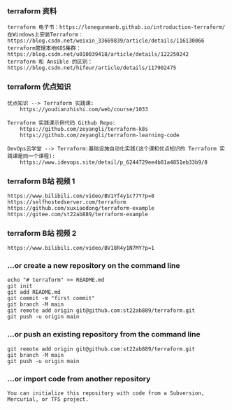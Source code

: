 ### terraform 资料 ###
```
terraform 电子书：https://lonegunmanb.github.io/introduction-terraform/
在Windows上安装Terraform：https://blog.csdn.net/weixin_33669839/article/details/116130066
terraform管理本地K8S集群：https://blog.csdn.net/u010039418/article/details/122250242
terraform 和 Ansible 的区别：https://blog.csdn.net/hifour/article/details/117902475
```

### terraform 优点知识 ###
```
优点知识 --> Terraform 实践课: 
    https://youdianzhishi.com/web/course/1033

Terraform 实践课示例代码 Github Repo: 
    https://github.com/zeyangli/terraform-k8s
    https://github.com/zeyangli/terraform-learning-code

DevOps云学堂 --> Terraform:基础设施自动化实践(这个课和优点知识的 Terraform 实践课是同一个课程):
    https://www.idevops.site/detail/p_6244729ee4b01a4851eb33b9/8
```

### terraform B站 视频 1 ### 
```
https://www.bilibili.com/video/BV1Yf4y1c77Y?p=8
https://selfhostedserver.com/terraform
https://github.com/xuxiaodong/terraform-example
https://gitee.com/st22ab889/terraform-example
```

### terraform B站 视频 2 ###
```
https://www.bilibili.com/video/BV18R4y1N7MY?p=1 
```


### …or create a new repository on the command line ### 
```
echo "# terraform" >> README.md
git init
git add README.md
git commit -m "first commit"
git branch -M main
git remote add origin git@github.com:st22ab889/terraform.git
git push -u origin main
```

### …or push an existing repository from the command line ### 
```
git remote add origin git@github.com:st22ab889/terraform.git
git branch -M main
git push -u origin main
```
### …or import code from another repository ###
```
You can initialize this repository with code from a Subversion, Mercurial, or TFS project.
```